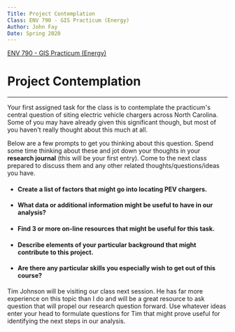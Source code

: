 ```yaml
---
Title: Project Contemplation
Class: ENV 790 - GIS Practicum (Energy)
Author: John Fay
Date: Spring 2020
---
```


[ENV 790 - GIS Practicum (Energy)](./index.html)

# Project Contemplation

---

Your first assigned task for the class is to contemplate the practicum's central question of siting electric vehicle chargers across North Carolina. Some of you may have already given this significant though, but most of you haven't really thought about this much at all. 

Below are a few prompts to get you thinking about this question. Spend some time thinking about these and jot down your thoughts in your **research journal** (this will be your first entry). Come to the next class prepared to discuss them and any other related thoughts/questions/ideas you have.

* #### Create a list of factors that might go into locating PEV chargers.

* #### What data or additional information might be useful to have in our analysis?

* #### Find 3 or more on-line resources that might be useful for this task.

* #### Describe elements of your particular background that might contribute to this project.

* #### Are there any particular skills you especially wish to get out of this course? 

Tim Johnson will be visiting our class next session. He has far more experience on this topic than I do and will be a great resource to ask question that will propel our research question forward. Use whatever ideas enter your head to formulate questions for Tim that might prove useful for identifying the next steps in our analysis. 


